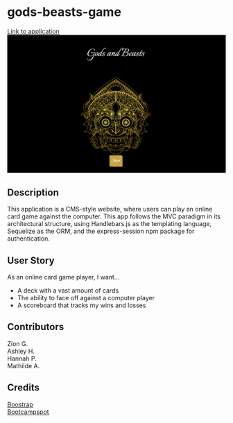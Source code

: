 # gods-beasts-game
[Link to application](link)
![Application screenshot](/public/images/G&B%20screenshot.png)  

## Description
This application is a CMS-style website, where users can play an online card game against the computer. This app follows the MVC paradigm in its architectural structure, using Handlebars.js as the templating language, Sequelize as the ORM, and the express-session npm package for authentication.  

## User Story
As an online card game player, I want…  
* A deck with a vast amount of cards  
* The ability to face off against a computer player  
* A scoreboard that tracks my wins and losses

## Contributors
Zion G.  
Ashley H.  
Hannah P.  
Mathilde A.  

## Credits
[Boostrap](https://getbootstrap.com/docs/5.3/layout/columns/)  
[Bootcampspot](https://bootcampspot.instructure.com/courses/4347/assignments/62284?module_item_id=1082215)  
